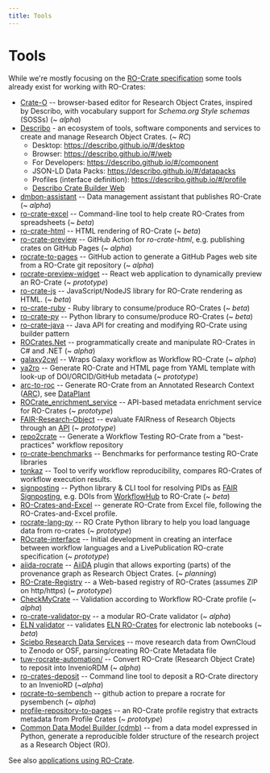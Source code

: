 ```yaml
---
title: Tools
---
```


<!--
   Copyright 2019-2020 The University of Manchester and RO Crate contributors
   <https://github.com/ResearchObject/ro-crate/graphs/contributors>

   Licensed under the Apache License, Version 2.0 (the "License");
   you may not use this file except in compliance with the License.
   You may obtain a copy of the License at

       http://www.apache.org/licenses/LICENSE-2.0

   Unless required by applicable law or agreed to in writing, software
   distributed under the License is distributed on an "AS IS" BASIS,
   WITHOUT WARRANTIES OR CONDITIONS OF ANY KIND, either express or implied.
   See the License for the specific language governing permissions and
   limitations under the License.
-->

# Tools

While we're mostly focusing on the [RO-Crate specification](../specification.md) some tools already
exist for working with RO-Crates:

-   [Crate-O](https://github.com/Language-Research-Technology/crate-o) --  browser-based editor for Research Object Crates, inspired by Describo, with vocabulary support for _Schema.org Style schemas_ (SOSSs) (~ _alpha_)
-   [Describo](https://describo.github.io/#/) - an ecosystem of tools, software components and
    services to create and manage Research Object Crates. (~ _RC_)
    -   Desktop: https://describo.github.io/#/desktop
    -   Browser: https://describo.github.io/#/web
    -   For Developers: https://describo.github.io/#/component
    -   JSON-LD Data Packs: https://describo.github.io/#/datapacks
    -   Profiles (interface definition): https://describo.github.io/#/profile
    -   [Describo Crate Builder Web](https://github.com/describo/crate-builder-component-react)
-   [dmbon-assistant](https://github.com/vliz-be-opsci/dmbon-assistant/#readme) -- Data management assistant that publishes RO-Crate (~ _alpha_)
-   [ro-crate-excel](https://www.npmjs.com/package/ro-crate-excel) -- Command-line tool to help
    create RO-Crates from spreadsheets (~ _beta_)
-   [ro-crate-html](https://www.npmjs.com/package/ro-crate-html) -- HTML rendering of RO-Crate (~
    _beta_)
-   [ro-crate-preview](https://github.com/marketplace/actions/ro-crate-preview) -- GitHub Action for
    _ro-crate-html_, e.g. publishing crates on GitHub Pages (~ _alpha_)
-   [rocrate-to-pages](https://github.com/vliz-be-opsci/rocrate-to-pages) -- GitHub action to generate a GitHub Pages web site from a RO-Crate git repository (~ _alpha_)
-   [rocrate-preview-widget](https://github.com/vliz-be-opsci/rocrate-preview-widget) -- React web application to dynamically preview an RO-Crate (~ _prototype_)
-   [ro-crate-js](https://www.npmjs.com/package/ro-crate) -- JavaScript/NodeJS library for RO-Crate
    rendering as HTML. (~ _beta_)
-   [ro-crate-ruby](https://github.com/fbacall/ro-crate-ruby) - Ruby library to consume/produce
    RO-Crates (~ _beta_)
-   [ro-crate-py](https://github.com/researchobject/ro-crate-py) -- Python library to
    consume/produce RO-Crates (~ _beta_)
-   [ro-crate-java](https://github.com/kit-data-manager/ro-crate-java) -- Java API for creating and
    modifying RO-Crate using builder pattern
-   [ROCrates.Net](https://uon-drs.github.io/ROCrates.Net/) -- programmatically create and manipulate RO-Crates in C# and .NET (~ _alpha_)
-   [galaxy2cwl](https://github.com/workflowhub-eu/galaxy2cwl) -- Wraps Galaxy workflow as Workflow
    RO-Crate (~ _alpha_)
-   [ya2ro](https://github.com/oeg-upm/ya2ro) -- Generate RO-Crate and HTML page from YAML template
    with look-up of DOI/ORCID/GitHub metadata (~ _prototype_)
-   [arc-to-roc](https://github.com/nfdi4plants/arc-to-roc) -- Generate RO-Crate from an Annotated
    Research Context ([ARC](https://nfdi4plants.org/content/docs/AnnotatedResearchContext.html)),
    see [DataPlant](../in-use/index.md#dataplant)
-   [ROCrate_enrichment_service](https://github.com/oeg-upm/ROCrate_enrichment_service) -- API-based
    metadata enrichment service for RO-Crates (~ _prototype_)
-   [FAIR-Research-Object](https://github.com/oeg-upm/FAIR-Research-Object) -- evaluate FAIRness of
    Research Objects through an [API](https://app.swaggerhub.com/apis/esgg/FAIROs/1.0.0-oas3) (~
    _prototype_)
-   [repo2crate](https://github.com/crs4/repo2crate) -- Generate a Workflow Testing RO-Crate from a
    "best-practices" workflow repository
-   [ro-crate-benchmarks](https://github.com/kit-data-manager/ro-crate-benchmarks) -- Benchmarks for
    performance testing RO-Crate libraries
-   [tonkaz](https://github.com/sapporo-wes/tonkaz) -- Tool to verify workflow reproducibility,
    compares RO-Crates of workflow execution results.
-   [signposting](https://pypi.org/project/signposting/) -- Python library & CLI tool for resolving
    PIDs as [FAIR Signposting](https://signposting.org/FAIR/), e.g. DOIs from
    [WorkflowHub](https://workflowhub.eu/) to RO-Crate (~ _beta_)
-   [RO-Crates-and-Excel](https://github.com/e11938258/RO-Crates-and-Excel) -- generate RO-Crate
    from Excel file, following the RO-Crates-and-Excel profile.
-   [rocrate-lang-py](https://github.com/Language-Research-Technology/rocrate-lang-py) -- RO Crate
    Python library to help you load language data from ro-crates (~ _prototype_)
-   [ROcrate-interface](https://github.com/GusEllerm/ROcrate-interface) -- Initial development in
    creating an interface between workflow languages and a LivePublication RO-crate specification (~
    _prototype_)
-   [aiida-rocrate](https://github.com/sphuber/aiida-rocrate) -- [AiiDA](https://www.aiida.net/)
    plugin that allows exporting (parts) of the provenance graph as Research Object Crates. (~
    _planning_)
-   [RO-Crate-Registry](https://github.com/XiaotianWang0918/RO-Crate-Registry) -- a Web-based
    registry of RO-Crates (assumes ZIP on http/https) (~ _prototype_)
-   [CheckMyCrate](https://github.com/KockataEPich/CheckMyCrate/tree/Version_0.2) -- Validation
    according to Workflow RO-Crate profile (~ _alpha_)
-   [ro-crate-validator-py](https://github.com/ResearchObject/ro-crate-validator-py/) -- a modular
    RO-Crate validator (~ _alpha_)
-   [ELN validator](https://github.com/TheELNConsortium/TheELNFileFormat/blob/master/tools/eln_validator.py) -- validates [ELN RO-Crates](https://github.com/TheELNConsortium/TheELNFileFormat) for electronic lab notebooks (~ _beta_)
-   [Sciebo Research Data Services](https://www.research-data-services.org/) -- move research data from OwnCloud to Zenodo or OSF, parsing/creating RO-Crate Metadata file 
-   [tuw-rocrate-automation/](https://github.com/MoritzRenkin/tuw-rocrate-automation/) -- Convert RO-Crate (Research Object Crate) to reposit into InvenioRDM (~ _alpha_) 
-   [ro-crates-deposit](https://github.com/beerphilipp/ro-crates-deposit) -- Command line tool to deposit a RO-Crate directory to an InvenioRD (~_alpha_)
-   [rocrate-to-sembench](https://github.com/vliz-be-opsci/rocrate-to-sembench) -- github action to prepare a rocrate for pysembench (~ _alpha_)
-   [profile-repository-to-pages](https://github.com/vliz-be-opsci/profile-repository-to-pages) -- an RO-Crate profile registry that extracts metadata from Profile Crates (~ _prototype_)
-   [Common Data Model Builder (cdmb)](https://github.com/cienciadedatosysalud/cdmb) -- from a data model expressed in Python, generate a reproducible folder structure of the research project as a Research Object (RO).


See also [applications using RO-Crate](../in-use/).
